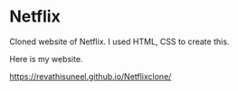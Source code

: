 # Netflix
Cloned website of Netflix. I used HTML, CSS to create this. 

Here is my website.

https://revathisuneel.github.io/Netflixclone/
